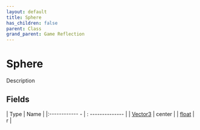 ```yaml
---
layout: default
title: Sphere
has_children: false
parent: Class
grand_parent: Game Reflection
---
```

# Sphere
Description 

## Fields
| Type | Name |
|:------------ - | : -------------- |
| [Vector3](game-reflection/classes/vector3.md) | center |
| [float](game-reflection/components/float.md) | r |
